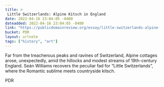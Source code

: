 ```yaml
---
title: > 
 Little Switzerlands: Alpine Kitsch in England
date: 2022-04-16 23:04:05 -0400
dateadded: 2022-04-16 23:04:05 -0400
link: "https://publicdomainreview.org/essay/little-switzerlands-alpine-kitsch-in-england"
bucket: PDR
layout: urlnote
tags: ["history", "art"]
--- 
```

Far from the treacherous peaks and ravines of Switzerland, Alpine cottages arose, unexpectedly, amid the hillocks and modest streams of 19th-century England. Seán Williams recovers the peculiar fad for “Little Switzerlands”, where the Romantic sublime meets countryside kitsch.
 <!-- end excerpt --> 
<div class='bucket'><a class='internal-link' src='_notes/buckets/PDR'>PDR</a></div> 
